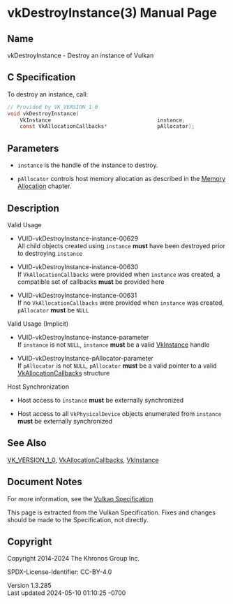 # vkDestroyInstance(3) Manual Page

## Name

vkDestroyInstance - Destroy an instance of Vulkan



## <a href="#_c_specification" class="anchor"></a>C Specification

To destroy an instance, call:

``` c
// Provided by VK_VERSION_1_0
void vkDestroyInstance(
    VkInstance                                  instance,
    const VkAllocationCallbacks*                pAllocator);
```

## <a href="#_parameters" class="anchor"></a>Parameters

- `instance` is the handle of the instance to destroy.

- `pAllocator` controls host memory allocation as described in the <a
  href="https://registry.khronos.org/vulkan/specs/1.3-extensions/html/vkspec.html#memory-allocation"
  target="_blank" rel="noopener">Memory Allocation</a> chapter.

## <a href="#_description" class="anchor"></a>Description

Valid Usage

- <a href="#VUID-vkDestroyInstance-instance-00629"
  id="VUID-vkDestroyInstance-instance-00629"></a>
  VUID-vkDestroyInstance-instance-00629  
  All child objects created using `instance` **must** have been
  destroyed prior to destroying `instance`

- <a href="#VUID-vkDestroyInstance-instance-00630"
  id="VUID-vkDestroyInstance-instance-00630"></a>
  VUID-vkDestroyInstance-instance-00630  
  If `VkAllocationCallbacks` were provided when `instance` was created,
  a compatible set of callbacks **must** be provided here

- <a href="#VUID-vkDestroyInstance-instance-00631"
  id="VUID-vkDestroyInstance-instance-00631"></a>
  VUID-vkDestroyInstance-instance-00631  
  If no `VkAllocationCallbacks` were provided when `instance` was
  created, `pAllocator` **must** be `NULL`

Valid Usage (Implicit)

- <a href="#VUID-vkDestroyInstance-instance-parameter"
  id="VUID-vkDestroyInstance-instance-parameter"></a>
  VUID-vkDestroyInstance-instance-parameter  
  If `instance` is not `NULL`, `instance` **must** be a valid
  [VkInstance](https://registry.khronos.org/vulkan/specs/1.3-extensions/man/html/VkInstance.html) handle

- <a href="#VUID-vkDestroyInstance-pAllocator-parameter"
  id="VUID-vkDestroyInstance-pAllocator-parameter"></a>
  VUID-vkDestroyInstance-pAllocator-parameter  
  If `pAllocator` is not `NULL`, `pAllocator` **must** be a valid
  pointer to a valid [VkAllocationCallbacks](https://registry.khronos.org/vulkan/specs/1.3-extensions/man/html/VkAllocationCallbacks.html)
  structure

Host Synchronization

- Host access to `instance` **must** be externally synchronized

- Host access to all `VkPhysicalDevice` objects enumerated from
  `instance` **must** be externally synchronized

## <a href="#_see_also" class="anchor"></a>See Also

[VK_VERSION_1_0](https://registry.khronos.org/vulkan/specs/1.3-extensions/man/html/VK_VERSION_1_0.html),
[VkAllocationCallbacks](https://registry.khronos.org/vulkan/specs/1.3-extensions/man/html/VkAllocationCallbacks.html),
[VkInstance](https://registry.khronos.org/vulkan/specs/1.3-extensions/man/html/VkInstance.html)

## <a href="#_document_notes" class="anchor"></a>Document Notes

For more information, see the <a
href="https://registry.khronos.org/vulkan/specs/1.3-extensions/html/vkspec.html#vkDestroyInstance"
target="_blank" rel="noopener">Vulkan Specification</a>

This page is extracted from the Vulkan Specification. Fixes and changes
should be made to the Specification, not directly.

## <a href="#_copyright" class="anchor"></a>Copyright

Copyright 2014-2024 The Khronos Group Inc.

SPDX-License-Identifier: CC-BY-4.0

Version 1.3.285  
Last updated 2024-05-10 01:10:25 -0700
